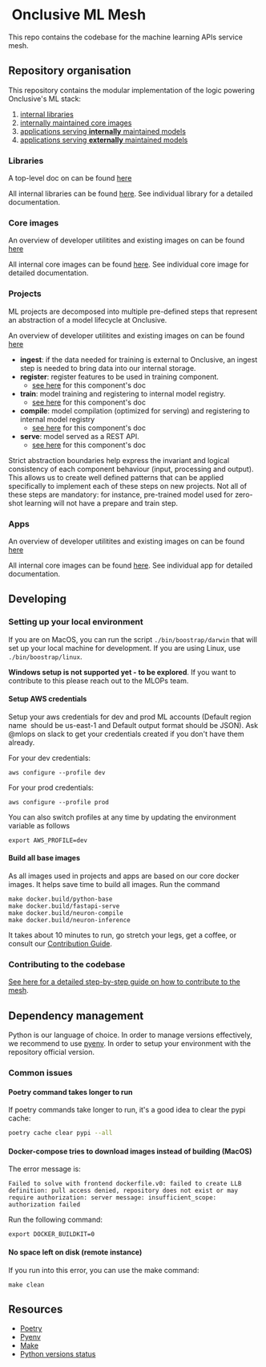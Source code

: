 #  Onclusive ML Mesh

This repo contains the codebase for the machine learning APIs service mesh.

## Repository organisation

This repository contains the modular implementation of the logic powering Onclusive's ML stack:
1. [internal libraries](./libs)
2. [internally maintained core images](./docker)
3. [applications serving **internally** maintained models](./projects)
4. [applications serving **externally** maintained models](./apps)

### Libraries

A top-level doc on can be found [here](./libs/README.md)

All internal libraries can be found [here](./libs). See individual library for a detailed
documentation.

### Core images

An overview of developer utilitites and existing images on can be found [here](./docker/README.md)

All internal core images can be found [here](./docker). See individual core image for detailed
documentation.

### Projects

ML projects are decomposed into multiple pre-defined steps that represent an abstraction of a model
lifecycle at Onclusive.

An overview of developer utilitites and existing images on can be found [here](./projects/README.md)

- **ingest**: if the data needed for training is external to Onclusive, an ingest step is needed to
bring data into our internal storage.
- **register**: register features to be used in training component.
  - [see here](./projects/docs/00_register.md) for this component's doc
- **train**: model training and registering to internal model registry.
  - [see here](./projects/docs/01_train.md) for this component's doc
- **compile**: model compilation (optimized for serving) and registering to internal model registry
  - [see here](./projects/docs/02_compile.md) for this component's doc
- **serve**: model served as a REST API.
  - [see here](./projects/docs/03_serve.md) for this component's doc

Strict abstraction boundaries help express the invariant and logical consistency of each component
behaviour (input, processing and output). This allows us to create well defined patterns that can
 be applied specifically to implement each of these steps on new projects. Not all of these steps
 are mandatory: for instance, pre-trained model used for zero-shot learning will not have a prepare
 and train step.

### Apps

An overview of developer utilitites and existing images on can be found [here](./apps/README.md)

All internal core images can be found [here](./apps/). See individual app for detailed
documentation.

## Developing

### Setting up your local environment

If you are on MacOS, you can run the script `./bin/boostrap/darwin` that will set up your local machine for development. If you are using Linux, use `./bin/boostrap/linux`.

**Windows setup is not supported yet - to be explored**. If you want to contribute to this please reach out to the MLOPs team.

#### Setup AWS credentials

Setup your aws credentials for dev and prod ML accounts (Default region name  should be us-east-1 and Default output format should be JSON). Ask @mlops on slack to get your credentials created if you
don't have them already.

For your dev credentials:

```shell
aws configure --profile dev
```

For your prod credentials:

```shell
aws configure --profile prod
```

You can also switch profiles at any time by updating the environment variable as follows

```shell
export AWS_PROFILE=dev
```

#### Build all base images

As all images used in projects and apps are based on our core docker images. It helps save time to build all images. Run the command

```shell
make docker.build/python-base
make docker.build/fastapi-serve
make docker.build/neuron-compile
make docker.build/neuron-inference
```

It takes about 10 minutes to run, go stretch your legs, get a coffee, or consult our [Contribution Guide](https://onclusive.atlassian.net/l/cp/u1Mz7m6M).

### Contributing to the codebase

[See here for a detailed step-by-step guide on how to contribute to the mesh](https://onclusive.atlassian.net/wiki/spaces/ML/pages/3241050137/ml-mesh).

## Dependency management

Python is our language of choice. In order to manage versions effectively, we recommend to use [pyenv](https://github.com/pyenv/pyenv). In order to setup your environment with the repository official version.

### Common issues

#### Poetry command takes longer to run

If poetry commands take longer to run, it's a good idea to clear the pypi cache:

```bash
poetry cache clear pypi --all
```

#### Docker-compose tries to download images instead of building (MacOS)

The error message is:

```text
Failed to solve with frontend dockerfile.v0: failed to create LLB definition: pull access denied, repository does not exist or may require authorization: server message: insufficient_scope:
authorization failed
```

Run the following command:

```shell
export DOCKER_BUILDKIT=0
```

#### No space left on disk (remote instance)

If you run into this error, you can use the make command:

```
make clean
```

## Resources

- [Poetry](https://python-poetry.org/docs/)
- [Pyenv](https://github.com/pyenv/pyenv)
- [Make](https://www.gnu.org/software/make/manual/make.html)
- [Python versions status](https://devguide.python.org/versions/)
